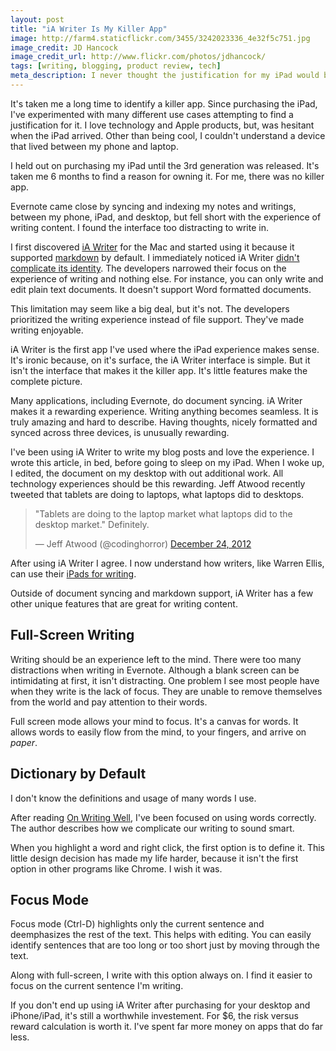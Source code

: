 ```yaml
---
layout: post
title: "iA Writer Is My Killer App"
image: http://farm4.staticflickr.com/3455/3242023336_4e32f5c751.jpg
image_credit: JD Hancock
image_credit_url: http://www.flickr.com/photos/jdhancock/
tags: [writing, blogging, product review, tech]
meta_description: I never thought the justification for my iPad would be a word processing applciation.
---
```


It's taken me a long time to identify a killer app. Since purchasing the iPad, I've experimented with many different use cases attempting to find a justification for it. I love technology and Apple products, but, was hesitant when the iPad arrived. Other than being cool, I couldn't understand a device that lived between my phone and laptop.

I held out on purchasing my iPad until the 3rd generation was released. It's taken me 6 months to find a reason for owning it. For me, there was no killer app. 

Evernote came close by syncing and indexing my notes and writings, between my phone, iPad, and desktop, but fell short with the experience of writing content. I found the interface too distracting to write in. 

I first discovered [iA Writer][5] for the Mac and started using it because it supported [markdown][1] by default. I immediately noticed iA Writer [didn't complicate its identity][2]. The developers narrowed their focus on the experience of writing and nothing else. For instance, you can only write and edit plain text documents. It doesn't support Word formatted documents. 

This limitation may seem like a big deal, but it's not. The developers prioritized the writing experience instead of file support. They've made writing enjoyable.

iA Writer is the first app I've used where the iPad experience makes sense. It's ironic because, on it's surface, the iA Writer interface is simple. But it isn't the interface that makes it the killer app. It's little features make the complete picture.

Many applications, including Evernote, do document syncing. iA Writer makes it a rewarding experience. Writing anything becomes seamless. It is truly amazing and hard to describe. Having thoughts, nicely formatted and synced across three devices, is unusually rewarding.

I've been using iA Writer to write my blog posts and love the experience. I wrote this article, in bed, before going to sleep on my iPad. When I woke up, I edited, the document on my desktop with out additional work. All technology experiences should be this rewarding. Jeff Atwood recently tweeted that tablets are doing to laptops, what laptops did to desktops.

<blockquote class="twitter-tweet"><p>"Tablets are doing to the laptop market what laptops did to the desktop market." Definitely.</p>&mdash; Jeff Atwood (@codinghorror) <a href="https://twitter.com/codinghorror/status/283303031565590528" data-datetime="2012-12-24T20:08:00+00:00">December 24, 2012</a></blockquote>
<script async src="//platform.twitter.com/widgets.js" charset="utf-8"></script>

After using iA Writer I agree. I now understand how writers, like Warren Ellis, can use their [iPads for writing][3].

Outside of document syncing and markdown support, iA Writer has a few other unique features that are great for writing content.

## Full-Screen Writing

Writing should be an experience left to the mind. There were too many distractions when writing in Evernote. Although a blank screen can be intimidating at first, it isn't distracting. One problem I see most people have when they write is the lack of focus. They are unable to remove themselves from the world and pay attention to their words.

Full screen mode allows your mind to focus. It's a canvas for words. It allows words to easily flow from the mind, to your fingers, and arrive on _paper_.

## Dictionary by Default

I don't know the definitions and usage of many words I use. 

After reading [On Writing Well][4], I've been focused on using words correctly. The author describes how we complicate our writing to sound smart.

When you highlight a word and right click, the first option is to define it. This little design decision has made my life harder, because it isn't the first option in other programs like Chrome. I wish it was.

## Focus Mode

Focus mode (Ctrl-D) highlights only the current sentence and deemphasizes the rest of the text. This helps with editing. You can easily identify sentences that are too long or too short just by moving through the text. 

Along with full-screen, I write with this option always on. I find it easier to focus on the current sentence I'm writing.

If you don't end up using iA Writer after purchasing for your desktop and iPhone/iPad, it's still a worthwhile investement. For $6, the risk versus reward calculation is worth it. I've spent far more money on apps that do far less.

[1]: http://en.wikipedia.org/wiki/Markdown "Markdown"
[2]: http://blog.bufferapp.com/idea-to-paying-customers-in-7-weeks-how-we-did-it "Narrow Focus to Build Awesome Products"
[3]: http://www.rpad.tv/2012/12/18/warren-ellis-gun-machine-and-the-ipad/ "Warren Ellis writing on the iPad"
[4]: http://www.amazon.com/gp/product/0060891548/ref=as_li_ss_tl?ie=UTF8&tag=breharsblo-20&linkCode=as2&camp=1789&creative=390957&creativeASIN=0060891548 "On Writing Well"
[5]: http://www.iawriter.com/
